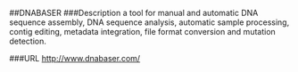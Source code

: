 ##DNABASER
###Description
a tool for manual and automatic DNA sequence assembly, DNA sequence analysis, automatic sample processing, contig editing, metadata integration, file format conversion and mutation detection.

###URL
http://www.dnabaser.com/


